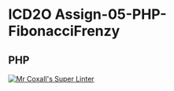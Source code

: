 # ICD2O Assign-05-PHP-FibonacciFrenzy
## PHP

[![Mr Coxall's Super Linter](README.md/../../../workflows/Super%20Linter/badge.svg)](README.md/../../../actions)
